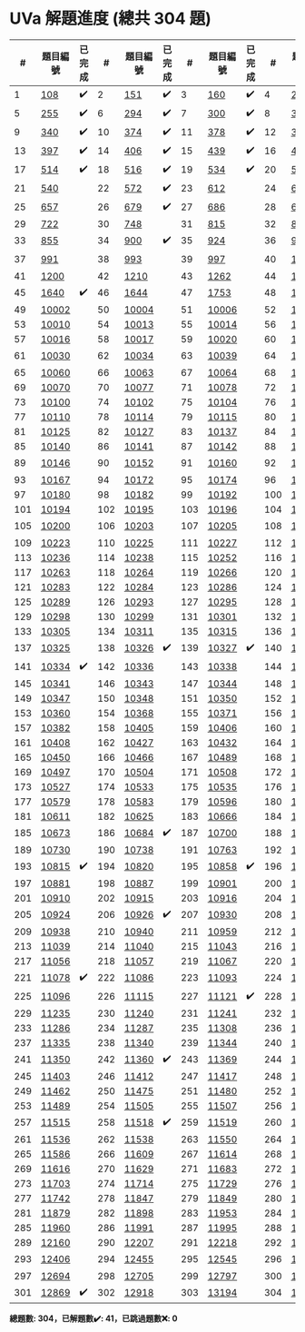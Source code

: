 # UVa 解題進度 (總共 304 題)

| # |題目編號|已完成| # |題目編號|已完成| # |題目編號|已完成| # |題目編號|已完成|
|---|-----------|----------|---|-----------|----------|---|-----------|----------|---|-----------|----------|
| 1 |   <a href="https://onlinejudge.org/external/1/108.pdf" target="_blank">108</a>   |  ✔️  | 2 |   <a href="https://onlinejudge.org/external/1/151.pdf" target="_blank">151</a>   |  ✔️  | 3 |   <a href="https://onlinejudge.org/external/1/160.pdf" target="_blank">160</a>   |  ✔️  | 4 |   <a href="https://onlinejudge.org/external/2/245.pdf" target="_blank">245</a>   |  ✔️  |
| 5 |   <a href="https://onlinejudge.org/external/2/255.pdf" target="_blank">255</a>   |  ✔️  | 6 |   <a href="https://onlinejudge.org/external/2/294.pdf" target="_blank">294</a>   |  ✔️  | 7 |   <a href="https://onlinejudge.org/external/3/300.pdf" target="_blank">300</a>   |  ✔️  | 8 |   <a href="https://onlinejudge.org/external/3/337.pdf" target="_blank">337</a>   |  ✔️  |
| 9 |   <a href="https://onlinejudge.org/external/3/340.pdf" target="_blank">340</a>   |  ✔️  | 10 |   <a href="https://onlinejudge.org/external/3/374.pdf" target="_blank">374</a>   |  ✔️  | 11 |   <a href="https://onlinejudge.org/external/3/378.pdf" target="_blank">378</a>   |  ✔️  | 12 |   <a href="https://onlinejudge.org/external/3/380.pdf" target="_blank">380</a>   |  ✔️  |
| 13 |   <a href="https://onlinejudge.org/external/3/397.pdf" target="_blank">397</a>   |  ✔️  | 14 |   <a href="https://onlinejudge.org/external/4/406.pdf" target="_blank">406</a>   |  ✔️  | 15 |   <a href="https://onlinejudge.org/external/4/439.pdf" target="_blank">439</a>   |  ✔️  | 16 |   <a href="https://onlinejudge.org/external/4/495.pdf" target="_blank">495</a>   |  ✔️  |
| 17 |   <a href="https://onlinejudge.org/external/5/514.pdf" target="_blank">514</a>   |  ✔️  | 18 |   <a href="https://onlinejudge.org/external/5/516.pdf" target="_blank">516</a>   |  ✔️  | 19 |   <a href="https://onlinejudge.org/external/5/534.pdf" target="_blank">534</a>   |  ✔️  | 20 |   <a href="https://onlinejudge.org/external/5/536.pdf" target="_blank">536</a>   |  ✔️  |
| 21 |   <a href="https://onlinejudge.org/external/5/540.pdf" target="_blank">540</a>   |    | 22 |   <a href="https://onlinejudge.org/external/5/572.pdf" target="_blank">572</a>   |  ✔️  | 23 |   <a href="https://onlinejudge.org/external/6/612.pdf" target="_blank">612</a>   |    | 24 |   <a href="https://onlinejudge.org/external/6/615.pdf" target="_blank">615</a>   |    |
| 25 |   <a href="https://onlinejudge.org/external/6/657.pdf" target="_blank">657</a>   |    | 26 |   <a href="https://onlinejudge.org/external/6/679.pdf" target="_blank">679</a>   |  ✔️  | 27 |   <a href="https://onlinejudge.org/external/6/686.pdf" target="_blank">686</a>   |    | 28 |   <a href="https://onlinejudge.org/external/6/696.pdf" target="_blank">696</a>   |    |
| 29 |   <a href="https://onlinejudge.org/external/7/722.pdf" target="_blank">722</a>   |    | 30 |   <a href="https://onlinejudge.org/external/7/748.pdf" target="_blank">748</a>   |    | 31 |   <a href="https://onlinejudge.org/external/8/815.pdf" target="_blank">815</a>   |    | 32 |   <a href="https://onlinejudge.org/external/8/821.pdf" target="_blank">821</a>   |    |
| 33 |   <a href="https://onlinejudge.org/external/8/855.pdf" target="_blank">855</a>   |    | 34 |   <a href="https://onlinejudge.org/external/9/900.pdf" target="_blank">900</a>   |  ✔️  | 35 |   <a href="https://onlinejudge.org/external/9/924.pdf" target="_blank">924</a>   |    | 36 |   <a href="https://onlinejudge.org/external/9/967.pdf" target="_blank">967</a>   |    |
| 37 |   <a href="https://onlinejudge.org/external/9/991.pdf" target="_blank">991</a>   |    | 38 |   <a href="https://onlinejudge.org/external/9/993.pdf" target="_blank">993</a>   |    | 39 |   <a href="https://onlinejudge.org/external/9/997.pdf" target="_blank">997</a>   |    | 40 |   <a href="https://onlinejudge.org/external/11/1118.pdf" target="_blank">1118</a>   |  ✔️  |
| 41 |   <a href="https://onlinejudge.org/external/12/1200.pdf" target="_blank">1200</a>   |    | 42 |   <a href="https://onlinejudge.org/external/12/1210.pdf" target="_blank">1210</a>   |    | 43 |   <a href="https://onlinejudge.org/external/12/1262.pdf" target="_blank">1262</a>   |    | 44 |   <a href="https://onlinejudge.org/external/13/1316.pdf" target="_blank">1316</a>   |    |
| 45 |   <a href="https://onlinejudge.org/external/16/1640.pdf" target="_blank">1640</a>   |  ✔️  | 46 |   <a href="https://onlinejudge.org/external/16/1644.pdf" target="_blank">1644</a>   |    | 47 |   <a href="https://onlinejudge.org/external/17/1753.pdf" target="_blank">1753</a>   |    | 48 |   <a href="https://onlinejudge.org/external/100/10001.pdf" target="_blank">10001</a>   |    |
| 49 |   <a href="https://onlinejudge.org/external/100/10002.pdf" target="_blank">10002</a>   |    | 50 |   <a href="https://onlinejudge.org/external/100/10004.pdf" target="_blank">10004</a>   |    | 51 |   <a href="https://onlinejudge.org/external/100/10006.pdf" target="_blank">10006</a>   |    | 52 |   <a href="https://onlinejudge.org/external/100/10009.pdf" target="_blank">10009</a>   |    |
| 53 |   <a href="https://onlinejudge.org/external/100/10010.pdf" target="_blank">10010</a>   |    | 54 |   <a href="https://onlinejudge.org/external/100/10013.pdf" target="_blank">10013</a>   |    | 55 |   <a href="https://onlinejudge.org/external/100/10014.pdf" target="_blank">10014</a>   |    | 56 |   <a href="https://onlinejudge.org/external/100/10015.pdf" target="_blank">10015</a>   |    |
| 57 |   <a href="https://onlinejudge.org/external/100/10016.pdf" target="_blank">10016</a>   |    | 58 |   <a href="https://onlinejudge.org/external/100/10017.pdf" target="_blank">10017</a>   |    | 59 |   <a href="https://onlinejudge.org/external/100/10020.pdf" target="_blank">10020</a>   |    | 60 |   <a href="https://onlinejudge.org/external/100/10028.pdf" target="_blank">10028</a>   |    |
| 61 |   <a href="https://onlinejudge.org/external/100/10030.pdf" target="_blank">10030</a>   |    | 62 |   <a href="https://onlinejudge.org/external/100/10034.pdf" target="_blank">10034</a>   |    | 63 |   <a href="https://onlinejudge.org/external/100/10039.pdf" target="_blank">10039</a>   |    | 64 |   <a href="https://onlinejudge.org/external/100/10040.pdf" target="_blank">10040</a>   |  ✔️  |
| 65 |   <a href="https://onlinejudge.org/external/100/10060.pdf" target="_blank">10060</a>   |    | 66 |   <a href="https://onlinejudge.org/external/100/10063.pdf" target="_blank">10063</a>   |    | 67 |   <a href="https://onlinejudge.org/external/100/10064.pdf" target="_blank">10064</a>   |    | 68 |   <a href="https://onlinejudge.org/external/100/10066.pdf" target="_blank">10066</a>   |    |
| 69 |   <a href="https://onlinejudge.org/external/100/10070.pdf" target="_blank">10070</a>   |    | 70 |   <a href="https://onlinejudge.org/external/100/10077.pdf" target="_blank">10077</a>   |    | 71 |   <a href="https://onlinejudge.org/external/100/10078.pdf" target="_blank">10078</a>   |    | 72 |   <a href="https://onlinejudge.org/external/100/10098.pdf" target="_blank">10098</a>   |    |
| 73 |   <a href="https://onlinejudge.org/external/101/10100.pdf" target="_blank">10100</a>   |    | 74 |   <a href="https://onlinejudge.org/external/101/10102.pdf" target="_blank">10102</a>   |    | 75 |   <a href="https://onlinejudge.org/external/101/10104.pdf" target="_blank">10104</a>   |    | 76 |   <a href="https://onlinejudge.org/external/101/10106.pdf" target="_blank">10106</a>   |    |
| 77 |   <a href="https://onlinejudge.org/external/101/10110.pdf" target="_blank">10110</a>   |    | 78 |   <a href="https://onlinejudge.org/external/101/10114.pdf" target="_blank">10114</a>   |    | 79 |   <a href="https://onlinejudge.org/external/101/10115.pdf" target="_blank">10115</a>   |    | 80 |   <a href="https://onlinejudge.org/external/101/10116.pdf" target="_blank">10116</a>   |    |
| 81 |   <a href="https://onlinejudge.org/external/101/10125.pdf" target="_blank">10125</a>   |    | 82 |   <a href="https://onlinejudge.org/external/101/10127.pdf" target="_blank">10127</a>   |    | 83 |   <a href="https://onlinejudge.org/external/101/10137.pdf" target="_blank">10137</a>   |    | 84 |   <a href="https://onlinejudge.org/external/101/10138.pdf" target="_blank">10138</a>   |    |
| 85 |   <a href="https://onlinejudge.org/external/101/10140.pdf" target="_blank">10140</a>   |    | 86 |   <a href="https://onlinejudge.org/external/101/10141.pdf" target="_blank">10141</a>   |    | 87 |   <a href="https://onlinejudge.org/external/101/10142.pdf" target="_blank">10142</a>   |    | 88 |   <a href="https://onlinejudge.org/external/101/10145.pdf" target="_blank">10145</a>   |    |
| 89 |   <a href="https://onlinejudge.org/external/101/10146.pdf" target="_blank">10146</a>   |    | 90 |   <a href="https://onlinejudge.org/external/101/10152.pdf" target="_blank">10152</a>   |    | 91 |   <a href="https://onlinejudge.org/external/101/10160.pdf" target="_blank">10160</a>   |    | 92 |   <a href="https://onlinejudge.org/external/101/10161.pdf" target="_blank">10161</a>   |  ✔️  |
| 93 |   <a href="https://onlinejudge.org/external/101/10167.pdf" target="_blank">10167</a>   |    | 94 |   <a href="https://onlinejudge.org/external/101/10172.pdf" target="_blank">10172</a>   |    | 95 |   <a href="https://onlinejudge.org/external/101/10174.pdf" target="_blank">10174</a>   |    | 96 |   <a href="https://onlinejudge.org/external/101/10176.pdf" target="_blank">10176</a>   |    |
| 97 |   <a href="https://onlinejudge.org/external/101/10180.pdf" target="_blank">10180</a>   |    | 98 |   <a href="https://onlinejudge.org/external/101/10182.pdf" target="_blank">10182</a>   |    | 99 |   <a href="https://onlinejudge.org/external/101/10192.pdf" target="_blank">10192</a>   |    | 100 |   <a href="https://onlinejudge.org/external/101/10193.pdf" target="_blank">10193</a>   |    |
| 101 |   <a href="https://onlinejudge.org/external/101/10194.pdf" target="_blank">10194</a>   |    | 102 |   <a href="https://onlinejudge.org/external/101/10195.pdf" target="_blank">10195</a>   |    | 103 |   <a href="https://onlinejudge.org/external/101/10196.pdf" target="_blank">10196</a>   |    | 104 |   <a href="https://onlinejudge.org/external/101/10197.pdf" target="_blank">10197</a>   |    |
| 105 |   <a href="https://onlinejudge.org/external/102/10200.pdf" target="_blank">10200</a>   |    | 106 |   <a href="https://onlinejudge.org/external/102/10203.pdf" target="_blank">10203</a>   |    | 107 |   <a href="https://onlinejudge.org/external/102/10205.pdf" target="_blank">10205</a>   |    | 108 |   <a href="https://onlinejudge.org/external/102/10220.pdf" target="_blank">10220</a>   |  ✔️  |
| 109 |   <a href="https://onlinejudge.org/external/102/10223.pdf" target="_blank">10223</a>   |    | 110 |   <a href="https://onlinejudge.org/external/102/10225.pdf" target="_blank">10225</a>   |    | 111 |   <a href="https://onlinejudge.org/external/102/10227.pdf" target="_blank">10227</a>   |    | 112 |   <a href="https://onlinejudge.org/external/102/10233.pdf" target="_blank">10233</a>   |    |
| 113 |   <a href="https://onlinejudge.org/external/102/10236.pdf" target="_blank">10236</a>   |    | 114 |   <a href="https://onlinejudge.org/external/102/10238.pdf" target="_blank">10238</a>   |    | 115 |   <a href="https://onlinejudge.org/external/102/10252.pdf" target="_blank">10252</a>   |    | 116 |   <a href="https://onlinejudge.org/external/102/10256.pdf" target="_blank">10256</a>   |    |
| 117 |   <a href="https://onlinejudge.org/external/102/10263.pdf" target="_blank">10263</a>   |    | 118 |   <a href="https://onlinejudge.org/external/102/10264.pdf" target="_blank">10264</a>   |    | 119 |   <a href="https://onlinejudge.org/external/102/10266.pdf" target="_blank">10266</a>   |    | 120 |   <a href="https://onlinejudge.org/external/102/10267.pdf" target="_blank">10267</a>   |    |
| 121 |   <a href="https://onlinejudge.org/external/102/10283.pdf" target="_blank">10283</a>   |    | 122 |   <a href="https://onlinejudge.org/external/102/10284.pdf" target="_blank">10284</a>   |    | 123 |   <a href="https://onlinejudge.org/external/102/10286.pdf" target="_blank">10286</a>   |    | 124 |   <a href="https://onlinejudge.org/external/102/10287.pdf" target="_blank">10287</a>   |    |
| 125 |   <a href="https://onlinejudge.org/external/102/10289.pdf" target="_blank">10289</a>   |    | 126 |   <a href="https://onlinejudge.org/external/102/10293.pdf" target="_blank">10293</a>   |    | 127 |   <a href="https://onlinejudge.org/external/102/10295.pdf" target="_blank">10295</a>   |    | 128 |   <a href="https://onlinejudge.org/external/102/10297.pdf" target="_blank">10297</a>   |    |
| 129 |   <a href="https://onlinejudge.org/external/102/10298.pdf" target="_blank">10298</a>   |    | 130 |   <a href="https://onlinejudge.org/external/102/10299.pdf" target="_blank">10299</a>   |    | 131 |   <a href="https://onlinejudge.org/external/103/10301.pdf" target="_blank">10301</a>   |    | 132 |   <a href="https://onlinejudge.org/external/103/10302.pdf" target="_blank">10302</a>   |    |
| 133 |   <a href="https://onlinejudge.org/external/103/10305.pdf" target="_blank">10305</a>   |    | 134 |   <a href="https://onlinejudge.org/external/103/10311.pdf" target="_blank">10311</a>   |    | 135 |   <a href="https://onlinejudge.org/external/103/10315.pdf" target="_blank">10315</a>   |    | 136 |   <a href="https://onlinejudge.org/external/103/10322.pdf" target="_blank">10322</a>   |    |
| 137 |   <a href="https://onlinejudge.org/external/103/10325.pdf" target="_blank">10325</a>   |    | 138 |   <a href="https://onlinejudge.org/external/103/10326.pdf" target="_blank">10326</a>   |  ✔️  | 139 |   <a href="https://onlinejudge.org/external/103/10327.pdf" target="_blank">10327</a>   |  ✔️  | 140 |   <a href="https://onlinejudge.org/external/103/10333.pdf" target="_blank">10333</a>   |    |
| 141 |   <a href="https://onlinejudge.org/external/103/10334.pdf" target="_blank">10334</a>   |  ✔️  | 142 |   <a href="https://onlinejudge.org/external/103/10336.pdf" target="_blank">10336</a>   |    | 143 |   <a href="https://onlinejudge.org/external/103/10338.pdf" target="_blank">10338</a>   |    | 144 |   <a href="https://onlinejudge.org/external/103/10339.pdf" target="_blank">10339</a>   |    |
| 145 |   <a href="https://onlinejudge.org/external/103/10341.pdf" target="_blank">10341</a>   |    | 146 |   <a href="https://onlinejudge.org/external/103/10343.pdf" target="_blank">10343</a>   |    | 147 |   <a href="https://onlinejudge.org/external/103/10344.pdf" target="_blank">10344</a>   |    | 148 |   <a href="https://onlinejudge.org/external/103/10345.pdf" target="_blank">10345</a>   |    |
| 149 |   <a href="https://onlinejudge.org/external/103/10347.pdf" target="_blank">10347</a>   |    | 150 |   <a href="https://onlinejudge.org/external/103/10348.pdf" target="_blank">10348</a>   |    | 151 |   <a href="https://onlinejudge.org/external/103/10350.pdf" target="_blank">10350</a>   |    | 152 |   <a href="https://onlinejudge.org/external/103/10352.pdf" target="_blank">10352</a>   |    |
| 153 |   <a href="https://onlinejudge.org/external/103/10360.pdf" target="_blank">10360</a>   |    | 154 |   <a href="https://onlinejudge.org/external/103/10368.pdf" target="_blank">10368</a>   |    | 155 |   <a href="https://onlinejudge.org/external/103/10371.pdf" target="_blank">10371</a>   |    | 156 |   <a href="https://onlinejudge.org/external/103/10372.pdf" target="_blank">10372</a>   |    |
| 157 |   <a href="https://onlinejudge.org/external/103/10382.pdf" target="_blank">10382</a>   |    | 158 |   <a href="https://onlinejudge.org/external/104/10405.pdf" target="_blank">10405</a>   |    | 159 |   <a href="https://onlinejudge.org/external/104/10406.pdf" target="_blank">10406</a>   |    | 160 |   <a href="https://onlinejudge.org/external/104/10407.pdf" target="_blank">10407</a>   |    |
| 161 |   <a href="https://onlinejudge.org/external/104/10408.pdf" target="_blank">10408</a>   |    | 162 |   <a href="https://onlinejudge.org/external/104/10427.pdf" target="_blank">10427</a>   |    | 163 |   <a href="https://onlinejudge.org/external/104/10432.pdf" target="_blank">10432</a>   |    | 164 |   <a href="https://onlinejudge.org/external/104/10440.pdf" target="_blank">10440</a>   |    |
| 165 |   <a href="https://onlinejudge.org/external/104/10450.pdf" target="_blank">10450</a>   |    | 166 |   <a href="https://onlinejudge.org/external/104/10466.pdf" target="_blank">10466</a>   |    | 167 |   <a href="https://onlinejudge.org/external/104/10489.pdf" target="_blank">10489</a>   |    | 168 |   <a href="https://onlinejudge.org/external/104/10494.pdf" target="_blank">10494</a>   |    |
| 169 |   <a href="https://onlinejudge.org/external/104/10497.pdf" target="_blank">10497</a>   |    | 170 |   <a href="https://onlinejudge.org/external/105/10504.pdf" target="_blank">10504</a>   |    | 171 |   <a href="https://onlinejudge.org/external/105/10508.pdf" target="_blank">10508</a>   |    | 172 |   <a href="https://onlinejudge.org/external/105/10523.pdf" target="_blank">10523</a>   |    |
| 173 |   <a href="https://onlinejudge.org/external/105/10527.pdf" target="_blank">10527</a>   |    | 174 |   <a href="https://onlinejudge.org/external/105/10533.pdf" target="_blank">10533</a>   |    | 175 |   <a href="https://onlinejudge.org/external/105/10535.pdf" target="_blank">10535</a>   |    | 176 |   <a href="https://onlinejudge.org/external/105/10563.pdf" target="_blank">10563</a>   |    |
| 177 |   <a href="https://onlinejudge.org/external/105/10579.pdf" target="_blank">10579</a>   |    | 178 |   <a href="https://onlinejudge.org/external/105/10583.pdf" target="_blank">10583</a>   |    | 179 |   <a href="https://onlinejudge.org/external/105/10596.pdf" target="_blank">10596</a>   |    | 180 |   <a href="https://onlinejudge.org/external/106/10608.pdf" target="_blank">10608</a>   |    |
| 181 |   <a href="https://onlinejudge.org/external/106/10611.pdf" target="_blank">10611</a>   |    | 182 |   <a href="https://onlinejudge.org/external/106/10625.pdf" target="_blank">10625</a>   |    | 183 |   <a href="https://onlinejudge.org/external/106/10666.pdf" target="_blank">10666</a>   |    | 184 |   <a href="https://onlinejudge.org/external/106/10670.pdf" target="_blank">10670</a>   |    |
| 185 |   <a href="https://onlinejudge.org/external/106/10673.pdf" target="_blank">10673</a>   |    | 186 |   <a href="https://onlinejudge.org/external/106/10684.pdf" target="_blank">10684</a>   |  ✔️  | 187 |   <a href="https://onlinejudge.org/external/107/10700.pdf" target="_blank">10700</a>   |    | 188 |   <a href="https://onlinejudge.org/external/107/10718.pdf" target="_blank">10718</a>   |    |
| 189 |   <a href="https://onlinejudge.org/external/107/10730.pdf" target="_blank">10730</a>   |    | 190 |   <a href="https://onlinejudge.org/external/107/10738.pdf" target="_blank">10738</a>   |    | 191 |   <a href="https://onlinejudge.org/external/107/10763.pdf" target="_blank">10763</a>   |    | 192 |   <a href="https://onlinejudge.org/external/108/10800.pdf" target="_blank">10800</a>   |    |
| 193 |   <a href="https://onlinejudge.org/external/108/10815.pdf" target="_blank">10815</a>   |  ✔️  | 194 |   <a href="https://onlinejudge.org/external/108/10820.pdf" target="_blank">10820</a>   |    | 195 |   <a href="https://onlinejudge.org/external/108/10858.pdf" target="_blank">10858</a>   |  ✔️  | 196 |   <a href="https://onlinejudge.org/external/108/10871.pdf" target="_blank">10871</a>   |    |
| 197 |   <a href="https://onlinejudge.org/external/108/10881.pdf" target="_blank">10881</a>   |    | 198 |   <a href="https://onlinejudge.org/external/108/10887.pdf" target="_blank">10887</a>   |    | 199 |   <a href="https://onlinejudge.org/external/109/10901.pdf" target="_blank">10901</a>   |    | 200 |   <a href="https://onlinejudge.org/external/109/10902.pdf" target="_blank">10902</a>   |    |
| 201 |   <a href="https://onlinejudge.org/external/109/10910.pdf" target="_blank">10910</a>   |    | 202 |   <a href="https://onlinejudge.org/external/109/10915.pdf" target="_blank">10915</a>   |    | 203 |   <a href="https://onlinejudge.org/external/109/10916.pdf" target="_blank">10916</a>   |    | 204 |   <a href="https://onlinejudge.org/external/109/10920.pdf" target="_blank">10920</a>   |    |
| 205 |   <a href="https://onlinejudge.org/external/109/10924.pdf" target="_blank">10924</a>   |    | 206 |   <a href="https://onlinejudge.org/external/109/10926.pdf" target="_blank">10926</a>   |  ✔️  | 207 |   <a href="https://onlinejudge.org/external/109/10930.pdf" target="_blank">10930</a>   |    | 208 |   <a href="https://onlinejudge.org/external/109/10936.pdf" target="_blank">10936</a>   |    |
| 209 |   <a href="https://onlinejudge.org/external/109/10938.pdf" target="_blank">10938</a>   |    | 210 |   <a href="https://onlinejudge.org/external/109/10940.pdf" target="_blank">10940</a>   |    | 211 |   <a href="https://onlinejudge.org/external/109/10959.pdf" target="_blank">10959</a>   |    | 212 |   <a href="https://onlinejudge.org/external/110/11013.pdf" target="_blank">11013</a>   |    |
| 213 |   <a href="https://onlinejudge.org/external/110/11039.pdf" target="_blank">11039</a>   |    | 214 |   <a href="https://onlinejudge.org/external/110/11040.pdf" target="_blank">11040</a>   |    | 215 |   <a href="https://onlinejudge.org/external/110/11043.pdf" target="_blank">11043</a>   |    | 216 |   <a href="https://onlinejudge.org/external/110/11051.pdf" target="_blank">11051</a>   |    |
| 217 |   <a href="https://onlinejudge.org/external/110/11056.pdf" target="_blank">11056</a>   |    | 218 |   <a href="https://onlinejudge.org/external/110/11057.pdf" target="_blank">11057</a>   |    | 219 |   <a href="https://onlinejudge.org/external/110/11067.pdf" target="_blank">11067</a>   |    | 220 |   <a href="https://onlinejudge.org/external/110/11076.pdf" target="_blank">11076</a>   |    |
| 221 |   <a href="https://onlinejudge.org/external/110/11078.pdf" target="_blank">11078</a>   |  ✔️  | 222 |   <a href="https://onlinejudge.org/external/110/11086.pdf" target="_blank">11086</a>   |    | 223 |   <a href="https://onlinejudge.org/external/110/11093.pdf" target="_blank">11093</a>   |    | 224 |   <a href="https://onlinejudge.org/external/110/11094.pdf" target="_blank">11094</a>   |    |
| 225 |   <a href="https://onlinejudge.org/external/110/11096.pdf" target="_blank">11096</a>   |    | 226 |   <a href="https://onlinejudge.org/external/111/11115.pdf" target="_blank">11115</a>   |    | 227 |   <a href="https://onlinejudge.org/external/111/11121.pdf" target="_blank">11121</a>   |  ✔️  | 228 |   <a href="https://onlinejudge.org/external/111/11157.pdf" target="_blank">11157</a>   |    |
| 229 |   <a href="https://onlinejudge.org/external/112/11235.pdf" target="_blank">11235</a>   |    | 230 |   <a href="https://onlinejudge.org/external/112/11240.pdf" target="_blank">11240</a>   |    | 231 |   <a href="https://onlinejudge.org/external/112/11241.pdf" target="_blank">11241</a>   |    | 232 |   <a href="https://onlinejudge.org/external/112/11264.pdf" target="_blank">11264</a>   |    |
| 233 |   <a href="https://onlinejudge.org/external/112/11286.pdf" target="_blank">11286</a>   |    | 234 |   <a href="https://onlinejudge.org/external/112/11287.pdf" target="_blank">11287</a>   |    | 235 |   <a href="https://onlinejudge.org/external/113/11308.pdf" target="_blank">11308</a>   |    | 236 |   <a href="https://onlinejudge.org/external/113/11326.pdf" target="_blank">11326</a>   |    |
| 237 |   <a href="https://onlinejudge.org/external/113/11335.pdf" target="_blank">11335</a>   |    | 238 |   <a href="https://onlinejudge.org/external/113/11340.pdf" target="_blank">11340</a>   |    | 239 |   <a href="https://onlinejudge.org/external/113/11344.pdf" target="_blank">11344</a>   |    | 240 |   <a href="https://onlinejudge.org/external/113/11348.pdf" target="_blank">11348</a>   |    |
| 241 |   <a href="https://onlinejudge.org/external/113/11350.pdf" target="_blank">11350</a>   |    | 242 |   <a href="https://onlinejudge.org/external/113/11360.pdf" target="_blank">11360</a>   |  ✔️  | 243 |   <a href="https://onlinejudge.org/external/113/11369.pdf" target="_blank">11369</a>   |    | 244 |   <a href="https://onlinejudge.org/external/113/11396.pdf" target="_blank">11396</a>   |    |
| 245 |   <a href="https://onlinejudge.org/external/114/11403.pdf" target="_blank">11403</a>   |    | 246 |   <a href="https://onlinejudge.org/external/114/11412.pdf" target="_blank">11412</a>   |    | 247 |   <a href="https://onlinejudge.org/external/114/11417.pdf" target="_blank">11417</a>   |    | 248 |   <a href="https://onlinejudge.org/external/114/11418.pdf" target="_blank">11418</a>   |    |
| 249 |   <a href="https://onlinejudge.org/external/114/11462.pdf" target="_blank">11462</a>   |    | 250 |   <a href="https://onlinejudge.org/external/114/11475.pdf" target="_blank">11475</a>   |    | 251 |   <a href="https://onlinejudge.org/external/114/11480.pdf" target="_blank">11480</a>   |    | 252 |   <a href="https://onlinejudge.org/external/114/11484.pdf" target="_blank">11484</a>   |    |
| 253 |   <a href="https://onlinejudge.org/external/114/11489.pdf" target="_blank">11489</a>   |    | 254 |   <a href="https://onlinejudge.org/external/115/11505.pdf" target="_blank">11505</a>   |    | 255 |   <a href="https://onlinejudge.org/external/115/11507.pdf" target="_blank">11507</a>   |    | 256 |   <a href="https://onlinejudge.org/external/115/11508.pdf" target="_blank">11508</a>   |    |
| 257 |   <a href="https://onlinejudge.org/external/115/11515.pdf" target="_blank">11515</a>   |    | 258 |   <a href="https://onlinejudge.org/external/115/11518.pdf" target="_blank">11518</a>   |  ✔️  | 259 |   <a href="https://onlinejudge.org/external/115/11519.pdf" target="_blank">11519</a>   |    | 260 |   <a href="https://onlinejudge.org/external/115/11520.pdf" target="_blank">11520</a>   |    |
| 261 |   <a href="https://onlinejudge.org/external/115/11536.pdf" target="_blank">11536</a>   |    | 262 |   <a href="https://onlinejudge.org/external/115/11538.pdf" target="_blank">11538</a>   |    | 263 |   <a href="https://onlinejudge.org/external/115/11550.pdf" target="_blank">11550</a>   |    | 264 |   <a href="https://onlinejudge.org/external/115/11583.pdf" target="_blank">11583</a>   |    |
| 265 |   <a href="https://onlinejudge.org/external/115/11586.pdf" target="_blank">11586</a>   |    | 266 |   <a href="https://onlinejudge.org/external/116/11609.pdf" target="_blank">11609</a>   |    | 267 |   <a href="https://onlinejudge.org/external/116/11614.pdf" target="_blank">11614</a>   |    | 268 |   <a href="https://onlinejudge.org/external/116/11615.pdf" target="_blank">11615</a>   |    |
| 269 |   <a href="https://onlinejudge.org/external/116/11616.pdf" target="_blank">11616</a>   |    | 270 |   <a href="https://onlinejudge.org/external/116/11629.pdf" target="_blank">11629</a>   |    | 271 |   <a href="https://onlinejudge.org/external/116/11683.pdf" target="_blank">11683</a>   |    | 272 |   <a href="https://onlinejudge.org/external/116/11692.pdf" target="_blank">11692</a>   |    |
| 273 |   <a href="https://onlinejudge.org/external/117/11703.pdf" target="_blank">11703</a>   |    | 274 |   <a href="https://onlinejudge.org/external/117/11714.pdf" target="_blank">11714</a>   |    | 275 |   <a href="https://onlinejudge.org/external/117/11729.pdf" target="_blank">11729</a>   |    | 276 |   <a href="https://onlinejudge.org/external/117/11730.pdf" target="_blank">11730</a>   |    |
| 277 |   <a href="https://onlinejudge.org/external/117/11742.pdf" target="_blank">11742</a>   |    | 278 |   <a href="https://onlinejudge.org/external/118/11847.pdf" target="_blank">11847</a>   |    | 279 |   <a href="https://onlinejudge.org/external/118/11849.pdf" target="_blank">11849</a>   |    | 280 |   <a href="https://onlinejudge.org/external/118/11850.pdf" target="_blank">11850</a>   |    |
| 281 |   <a href="https://onlinejudge.org/external/118/11879.pdf" target="_blank">11879</a>   |    | 282 |   <a href="https://onlinejudge.org/external/118/11898.pdf" target="_blank">11898</a>   |    | 283 |   <a href="https://onlinejudge.org/external/119/11953.pdf" target="_blank">11953</a>   |    | 284 |   <a href="https://onlinejudge.org/external/119/11957.pdf" target="_blank">11957</a>   |    |
| 285 |   <a href="https://onlinejudge.org/external/119/11960.pdf" target="_blank">11960</a>   |    | 286 |   <a href="https://onlinejudge.org/external/119/11991.pdf" target="_blank">11991</a>   |    | 287 |   <a href="https://onlinejudge.org/external/119/11995.pdf" target="_blank">11995</a>   |    | 288 |   <a href="https://onlinejudge.org/external/119/11997.pdf" target="_blank">11997</a>   |    |
| 289 |   <a href="https://onlinejudge.org/external/121/12160.pdf" target="_blank">12160</a>   |    | 290 |   <a href="https://onlinejudge.org/external/122/12207.pdf" target="_blank">12207</a>   |    | 291 |   <a href="https://onlinejudge.org/external/122/12218.pdf" target="_blank">12218</a>   |    | 292 |   <a href="https://onlinejudge.org/external/123/12382.pdf" target="_blank">12382</a>   |    |
| 293 |   <a href="https://onlinejudge.org/external/124/12406.pdf" target="_blank">12406</a>   |    | 294 |   <a href="https://onlinejudge.org/external/124/12455.pdf" target="_blank">12455</a>   |    | 295 |   <a href="https://onlinejudge.org/external/125/12545.pdf" target="_blank">12545</a>   |    | 296 |   <a href="https://onlinejudge.org/external/125/12592.pdf" target="_blank">12592</a>   |  ✔️  |
| 297 |   <a href="https://onlinejudge.org/external/126/12694.pdf" target="_blank">12694</a>   |    | 298 |   <a href="https://onlinejudge.org/external/127/12705.pdf" target="_blank">12705</a>   |    | 299 |   <a href="https://onlinejudge.org/external/127/12797.pdf" target="_blank">12797</a>   |    | 300 |   <a href="https://onlinejudge.org/external/128/12844.pdf" target="_blank">12844</a>   |    |
| 301 |   <a href="https://onlinejudge.org/external/128/12869.pdf" target="_blank">12869</a>   |  ✔️  | 302 |   <a href="https://onlinejudge.org/external/129/12918.pdf" target="_blank">12918</a>   |    | 303 |   <a href="https://onlinejudge.org/external/131/13194.pdf" target="_blank">13194</a>   |    | 304 |   <a href="https://onlinejudge.org/external/132/13257.pdf" target="_blank">13257</a>   |    |

**總題數: 304，已解題數✔️: 41，已跳過題數❌: 0**
